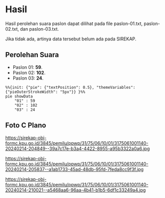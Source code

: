 # Hasil

Hasil perolehan suara paslon dapat dilihat pada file paslon-01.txt, paslon-02.txt, dan paslon-03.txt.

Jika tidak ada, artinya data tersebut belum ada pada SIREKAP.

## Perolehan Suara

 * Paslon 01: **59**.
 * Paslon 02: **102**.
 * Paslon 03: **24**.

```mermaid
%%{init: {"pie": {"textPosition": 0.5}, "themeVariables": {"pieOuterStrokeWidth": "5px"}} }%%
pie showData
    "01" : 59
    "02" : 102
    "03" : 24
```
## Foto C Plano

https://sirekap-obj-formc.kpu.go.id/3845/pemilu/ppwp/31/75/06/10/01/3175061001140-20240214-204849--39a7c17e-b3a4-4422-8955-a95b3322a0a6.jpg

https://sirekap-obj-formc.kpu.go.id/3845/pemilu/ppwp/31/75/06/10/01/3175061001140-20240214-205837--a1ab1733-45ad-48db-95fd-7feda8cc9f3f.jpg

https://sirekap-obj-formc.kpu.go.id/3845/pemilu/ppwp/31/75/06/10/01/3175061001140-20240214-210021--a5468aa6-96aa-4b41-b1b5-6df1c33249a4.jpg

